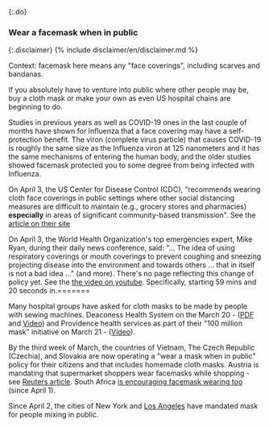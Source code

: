 {:.do}
### Wear a facemask when in public

{:.disclaimer}
{% include disclaimer/en/disclaimer.md %}


Context: facemask here means any "face coverings", including scarves and bandanas.

If you absolutely have to venture into public where other people may be, buy a cloth mask or make your own as even US hospital chains are beginning to do. 

Studies in previous years as well as COVID-19 ones in the last couple of months have shown for Influenza that a face covering may have a self-protection benefit. 
The viron (complete virus particle) that causes COVID-19 is roughly the same size as the Influenza viron at 125 nanometers and it has the same mechanisms of entering the human body, and the older studies showed facemask protected you to some degree from being infected with Influenza. 

On April 3, the US Center for Disease Control (CDC), "recommends wearing cloth face coverings in public settings where other social distancing measures are difficult to maintain (e.g., grocery stores and pharmacies) **especially** in areas of significant community-based transmission". See the [article on their site](https://www.cdc.gov/coronavirus/2019-ncov/prevent-getting-sick/cloth-face-cover.html)

On April 3, the World Health Organization's top emergencies expert, Mike Ryan, during their daily news conference, said: "... The idea of using respiratory coverings or mouth coverings to prevent coughing and sneezing projecting disease into the environment and towards others ... that in itself is not a bad idea ..." (and more). There's no page reflecting this change of policy yet. See the [the video on youtube](https://www.youtube.com/watch?v=eh5hTTRd2Zs). Specifically, starting 59 mins and 20 seconds in.=======

Many hospital groups have asked for cloth masks to be made by people with sewing machines. Deaconess Health System on the March 20 - ([PDF](https://www.deaconess.com/How-to-make-a-Face-Mask/Documents-Mask/Mask-Information) and [Video](https://youtu.be/9tBg0Os5FWQ)) and Providence health services as part of their "100 million mask" initiative on March 21 - ([Video](https://vimeo.com/399324367/13cd93f150)).

By the third week of March, the countries of Vietnam, The Czech Republic (Czechia), and Slovakia are now operating a "wear a mask when in public" policy for their citizens and that includes homemade cloth masks. Austria is mandating that supermarket shoppers wear facemasks while shopping - see [Reuters article](https://www.reuters.com/article/us-health-coronavirus-austria-masks/austrian-supermarkets-hand-out-face-masks-before-they-become-compulsory-idUSKBN21J5Y9). South Africa [is encouraging facemask wearing too](https://www.dailymaverick.co.za/article/2020-04-01-the-great-mask-debate-policy-shifts-towards-masks-in-sa-and-elsewhere/) (since April 1).

Since April 2, the cities of New York and [Los Angeles](https://twitter.com/ABC/status/1245670123823923200) have mandated mask for people mixing in public.
